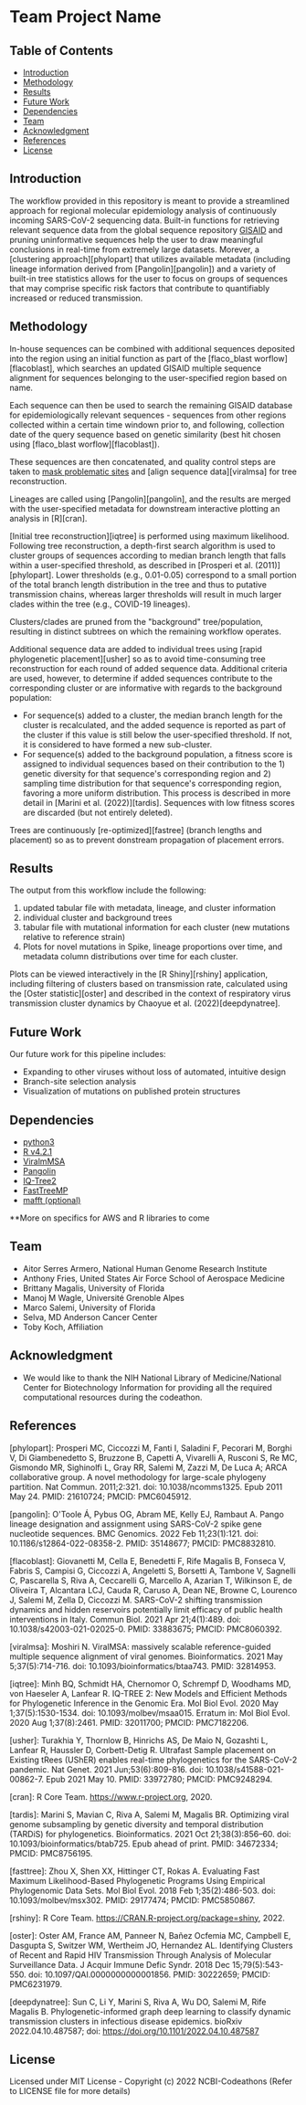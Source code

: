 # Team Project Name

## Table of Contents
- [Introduction](#Introduction)
- [Methodology](#Methodology)
- [Results](#Results)
- [Future Work](#Future-Work)
- [Dependencies](#Dependencies)
- [Team](#Team)
- [Acknowledgment](#Acknowledgment)
- [References](#References)
- [License](#License)

## Introduction
The workflow provided in this repository is meant to provide a streamlined approach for regional molecular epidemiology analysis of continuously incoming SARS-CoV-2 sequencing data. Built-in functions for retrieving relevant sequence data from the global sequence repository [GISAID](https://gisaid.org) and pruning uninformative sequences help the user to draw meaningful conclusions in real-time from extremely large datasets. Morever, a [clustering approach][phylopart] that utilizes available metadata (including lineage information derived from [Pangolin][pangolin]) and a variety of built-in tree statistics allows for the user to focus on groups of sequences that may comprise specific risk factors that contribute to quantifiably increased or reduced transmission.

## Methodology

In-house sequences can be combined with additional sequences deposited into the region using an initial function as part of the [flaco_blast worflow][flacoblast], which searches an updated GISAID multiple sequence alignment for sequences belonging to the user-specified region based on name.

Each sequence can then be used to search the remaining GISAID database for epidemiologically relevant sequences - sequences from other regions collected within a certain time windown prior to, and following, collection date of the query sequence based on genetic similarity (best hit chosen using [flaco_blast worflow][flacoblast]).

These sequences are then concatenated, and quality control steps are taken to [mask problematic sites](https://virological.org/t/issues-with-sars-cov-2-sequencing-data/473) and [align sequence data][viralmsa] for tree reconstruction. 

Lineages are called using [Pangolin][pangolin], and the results are merged with the user-specified metadata for downstream interactive plotting an analysis in [R][cran].

[Initial tree reconstruction][iqtree] is performed using maximum likelihood. Following tree reconstruction, a depth-first search algorithm is used to cluster groups of sequences according to median branch length that falls within a user-specified threshold, as described in [Prosperi et al. (2011)][phylopart]. Lower thresholds (e.g., 0.01-0.05) correspond to a small portion of the total branch length distribution in the tree and thus to putative transmission chains, whereas larger thresholds will result in much larger clades within the tree (e.g., COVID-19 lineages).

Clusters/clades are pruned from the "background" tree/population, resulting in distinct subtrees on which the remaining workflow operates.


Additional sequence data are added to individual trees using [rapid phylogenetic placement][usher] so as to avoid time-consuming tree reconstruction for each round of added sequence data. Additional criteria are used, however, to determine if added sequences contribute to the corresponding cluster or are informative with regards to the background population:

- For sequence(s) added to a cluster, the median branch length for the cluster is recalculated, and the added sequence is reported as part of the cluster if this value is still below the user-specified threshold. If not, it is considered to have formed a new sub-cluster.
- For sequence(s) added to the background population, a fitness score is assigned to individual sequences based on their contribution to the 1) genetic diversity for that sequence's corresponding region and 2) sampling time distribution for that sequence's corresponding region, favoring a more uniform distribution. This process is described in more detail in [Marini et al. (2022)][tardis]. Sequences with low fitness scores are discarded (but not entirely deleted).

Trees are continuously [re-optimized][fastree] (branch lengths and placement) so as to prevent donstream propagation of placement errors.


## Results

The output from this workflow include the following:

1. updated tabular file with metadata, lineage, and cluster information
2. individual cluster and background trees
3. tabular file with mutational information for each cluster (new mutations relative to reference strain)
4. Plots for novel mutations in Spike, lineage proportions over time, and metadata column distributions over time for each cluster.

Plots can be viewed interactively in the [R Shiny][rshiny] application, including filtering of clusters based on transmission rate, calculated using the [Oster statistic][oster] and described in the context of respiratory virus transmission cluster dynamics by Chaoyue et al. (2022)[deepdynatree].

## Future Work

Our future work for this pipeline includes:

* Expanding to other viruses without loss of automated, intuitive design
* Branch-site selection analysis
* Visualization of mutations on published protein structures


## Dependencies
* [python3](https://www.python.org)
* [R v4.2.1](https://cloud.r-project.org/)
* [ViralmMSA](https://github.com/niemasd/ViralMSA)
* [Pangolin](https://cov-lineages.org/resources/pangolin/installation.html)
* [IQ-Tree2](https://apolo-docs.readthedocs.io/en/latest/software/applications/iqtree/2.1.2/index.html)
* [FastTreeMP](http://www.microbesonline.org/fasttree/#Install)
* [mafft (optional)](https://mafft.cbrc.jp/alignment/software/)

**More on specifics for AWS and R libraries to come

## Team
- Aitor Serres Armero, National Human Genome Research Institute
- Anthony Fries, United States Air Force School of Aerospace Medicine
- Brittany Magalis, University of Florida
- Manoj M Wagle, Université Grenoble Alpes
- Marco Salemi, University of Florida
- Selva, MD Anderson Cancer Center
- Toby Koch, Affiliation

## Acknowledgment
- We would like to thank the NIH National Library of Medicine/National Center for Biotechnology Information for providing all the required computational resources during the codeathon.

## References
[phylopart]: Prosperi MC, Ciccozzi M, Fanti I, Saladini F, Pecorari M, Borghi V, Di Giambenedetto S, Bruzzone B, Capetti A, Vivarelli A, Rusconi S, Re MC, Gismondo MR, Sighinolfi L, Gray RR, Salemi M, Zazzi M, De Luca A; ARCA collaborative group. A novel methodology for large-scale phylogeny partition. Nat Commun. 2011;2:321. doi: 10.1038/ncomms1325. Epub 2011 May 24. PMID: 21610724; PMCID: PMC6045912.

[pangolin]: O'Toole Á, Pybus OG, Abram ME, Kelly EJ, Rambaut A. Pango lineage designation and assignment using SARS-CoV-2 spike gene nucleotide sequences. BMC Genomics. 2022 Feb 11;23(1):121. doi: 10.1186/s12864-022-08358-2. PMID: 35148677; PMCID: PMC8832810.

[flacoblast]: Giovanetti M, Cella E, Benedetti F, Rife Magalis B, Fonseca V, Fabris S, Campisi G, Ciccozzi A, Angeletti S, Borsetti A, Tambone V, Sagnelli C, Pascarella S, Riva A, Ceccarelli G, Marcello A, Azarian T, Wilkinson E, de Oliveira T, Alcantara LCJ, Cauda R, Caruso A, Dean NE, Browne C, Lourenco J, Salemi M, Zella D, Ciccozzi M. SARS-CoV-2 shifting transmission dynamics and hidden reservoirs potentially limit efficacy of public health interventions in Italy. Commun Biol. 2021 Apr 21;4(1):489. doi: 10.1038/s42003-021-02025-0. PMID: 33883675; PMCID: PMC8060392.

[viralmsa]: Moshiri N. ViralMSA: massively scalable reference-guided multiple sequence alignment of viral genomes. Bioinformatics. 2021 May 5;37(5):714-716. doi: 10.1093/bioinformatics/btaa743. PMID: 32814953.

[iqtree]: Minh BQ, Schmidt HA, Chernomor O, Schrempf D, Woodhams MD, von Haeseler A, Lanfear R. IQ-TREE 2: New Models and Efficient Methods for Phylogenetic Inference in the Genomic Era. Mol Biol Evol. 2020 May 1;37(5):1530-1534. doi: 10.1093/molbev/msaa015. Erratum in: Mol Biol Evol. 2020 Aug 1;37(8):2461. PMID: 32011700; PMCID: PMC7182206.

[usher]: Turakhia Y, Thornlow B, Hinrichs AS, De Maio N, Gozashti L, Lanfear R, Haussler D, Corbett-Detig R. Ultrafast Sample placement on Existing tRees (UShER) enables real-time phylogenetics for the SARS-CoV-2 pandemic. Nat Genet. 2021 Jun;53(6):809-816. doi: 10.1038/s41588-021-00862-7. Epub 2021 May 10. PMID: 33972780; PMCID: PMC9248294.

[cran]: R Core Team. https://www.r-project.org, 2020.

[tardis]: Marini S, Mavian C, Riva A, Salemi M, Magalis BR. Optimizing viral genome subsampling by genetic diversity and temporal distribution (TARDiS) for phylogenetics. Bioinformatics. 2021 Oct 21;38(3):856–60. doi: 10.1093/bioinformatics/btab725. Epub ahead of print. PMID: 34672334; PMCID: PMC8756195.

[fasttree]: Zhou X, Shen XX, Hittinger CT, Rokas A. Evaluating Fast Maximum Likelihood-Based Phylogenetic Programs Using Empirical Phylogenomic Data Sets. Mol Biol Evol. 2018 Feb 1;35(2):486-503. doi: 10.1093/molbev/msx302. PMID: 29177474; PMCID: PMC5850867.

[rshiny]: R Core Team. https://CRAN.R-project.org/package=shiny, 2022.

[oster]: Oster AM, France AM, Panneer N, Bañez Ocfemia MC, Campbell E, Dasgupta S, Switzer WM, Wertheim JO, Hernandez AL. Identifying Clusters of Recent and Rapid HIV Transmission Through Analysis of Molecular Surveillance Data. J Acquir Immune Defic Syndr. 2018 Dec 15;79(5):543-550. doi: 10.1097/QAI.0000000000001856. PMID: 30222659; PMCID: PMC6231979.

[deepdynatree]: Sun C, Li Y, Marini S, Riva A, Wu DO, Salemi M, Rife Magalis B. Phylogenetic-informed graph deep learning to classify dynamic transmission clusters in infectious disease epidemics. bioRxiv 2022.04.10.487587; doi: https://doi.org/10.1101/2022.04.10.487587

## License
Licensed under MIT License - Copyright (c) 2022 NCBI-Codeathons (Refer to LICENSE file for more details)
